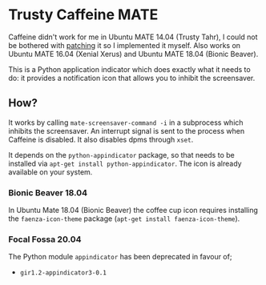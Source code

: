 # Trusty Caffeine MATE

Caffeine didn't work for me in Ubuntu MATE 14.04 (Trusty Tahr), I could not be
bothered with [patching](https://bugs.launchpad.net/caffeine/+bug/1462186) it so
I implemented it myself. Also works on Ubuntu MATE 16.04 (Xenial Xerus) and
Ubuntu MATE 18.04 (Bionic Beaver).


This is a Python application indicator which does exactly what it needs to do:
it provides a notification icon that allows you to inhibit the screensaver.

## How?

It works by calling `mate-screensaver-command -i` in a subprocess which inhibits
the screensaver. An interrupt signal is sent to the process when Caffeine is
disabled. It also disables dpms through `xset`.

It depends on the `python-appindicator` package, so that needs to be installed
via `apt-get install python-appindicator`. The icon is already available on your
system.

### Bionic Beaver 18.04
In Ubuntu Mate 18.04 (Bionic Beaver) the coffee cup icon requires installing the
`faenza-icon-theme` package (`apt-get install faenza-icon-theme`).

### Focal Fossa 20.04
The Python module `appindicator` has been deprecated in favour of;
- `gir1.2-appindicator3-0.1`


